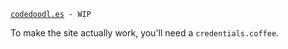 <code>[codedoodl.es](http://codedoodl.es) - WIP</code>

To make the site actually work, you'll need a `credentials.coffee`.